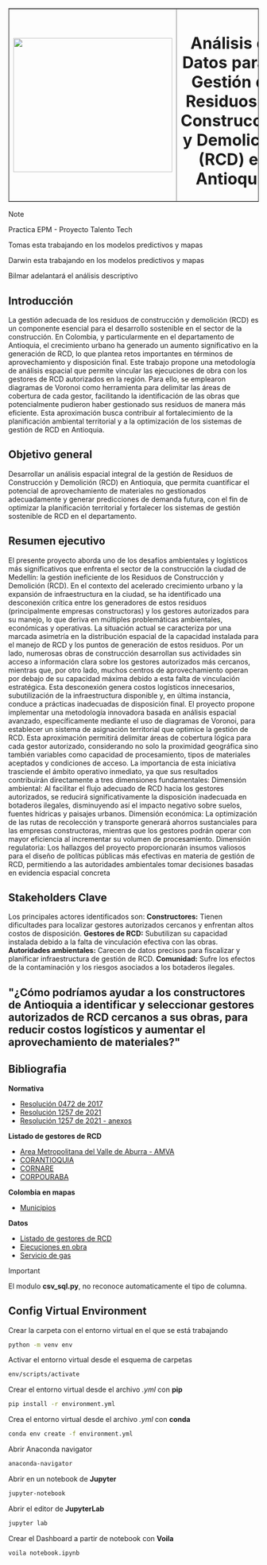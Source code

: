 <table border=1 border-collapse="collapse" width="100%">
  <thead>
    <th>
      <img src="https://static.wikia.nocookie.net/logopedia/images/5/52/EPM2007.png/revision/latest?cb=20210505181105&path-prefix=es" width="320px" height="270px" />
    </th>
    <th>
      <h1>Análisis de Datos para la Gestión de Residuos de Construcción y Demolición (RCD) en Antioquia</h1>
    </th>
  </thead>
</table>

> [!NOTE]
> Practica EPM - Proyecto Talento Tech
> 
> Tomas esta trabajando en los modelos predictivos y mapas
> 
> Darwin esta trabajando en los modelos predictivos y mapas
> 
> Bilmar adelantará el análisis descriptivo

## Introducción

La gestión adecuada de los residuos de construcción y demolición (RCD) es un componente esencial para el desarrollo sostenible en el sector de la construcción. En Colombia, y particularmente en el departamento de Antioquia, el crecimiento urbano ha generado un aumento significativo en la generación de RCD, lo que plantea retos importantes en términos de aprovechamiento y disposición final. Este trabajo propone una metodología de análisis espacial que permite vincular las ejecuciones de obra con los gestores de RCD autorizados en la región. Para ello, se emplearon diagramas de Voronoi como herramienta para delimitar las áreas de cobertura de cada gestor, facilitando la identificación de las obras que potencialmente pudieron haber gestionado sus residuos de manera más eficiente. Esta aproximación busca contribuir al fortalecimiento de la planificación ambiental territorial y a la optimización de los sistemas de gestión de RCD en Antioquia.

## Objetivo general 
Desarrollar un análisis espacial integral de la gestión de Residuos de Construcción y Demolición (RCD) en Antioquia, que permita cuantificar el potencial de aprovechamiento de materiales no gestionados adecuadamente y generar predicciones de demanda futura, con el fin de optimizar la planificación territorial y fortalecer los sistemas de gestión sostenible de RCD en el departamento.

## Resumen ejecutivo
El presente proyecto aborda uno de los desafíos ambientales y logísticos más significativos que enfrenta el sector de la construcción la ciudad de Medellín: la gestión ineficiente de los Residuos de Construcción y Demolición (RCD). En el contexto del acelerado crecimiento urbano y la expansión de infraestructura en la ciudad, se ha identificado una desconexión crítica entre los generadores de estos residuos (principalmente empresas constructoras) y los gestores autorizados para su manejo, lo que deriva en múltiples problemáticas ambientales, económicas y operativas.
La situación actual se caracteriza por una marcada asimetría en la distribución espacial de la capacidad instalada para el manejo de RCD y los puntos de generación de estos residuos. Por un lado, numerosas obras de construcción desarrollan sus actividades sin acceso a información clara sobre los gestores autorizados más cercanos, mientras que, por otro lado, muchos centros de aprovechamiento operan por debajo de su capacidad máxima debido a esta falta de vinculación estratégica. Esta desconexión genera costos logísticos innecesarios, subutilización de la infraestructura disponible y, en última instancia, conduce a prácticas inadecuadas de disposición final.
El proyecto propone implementar una metodología innovadora basada en análisis espacial avanzado, específicamente mediante el uso de diagramas de Voronoi, para establecer un sistema de asignación territorial que optimice la gestión de RCD. Esta aproximación permitirá delimitar áreas de cobertura lógica para cada gestor autorizado, considerando no solo la proximidad geográfica sino también variables como capacidad de procesamiento, tipos de materiales aceptados y condiciones de acceso.
La importancia de esta iniciativa trasciende el ámbito operativo inmediato, ya que sus resultados contribuirán directamente a tres dimensiones fundamentales:
Dimensión ambiental: Al facilitar el flujo adecuado de RCD hacia los gestores autorizados, se reducirá significativamente la disposición inadecuada en botaderos ilegales, disminuyendo así el impacto negativo sobre suelos, fuentes hídricas y paisajes urbanos.
Dimensión económica: La optimización de las rutas de recolección y transporte generará ahorros sustanciales para las empresas constructoras, mientras que los gestores podrán operar con mayor eficiencia al incrementar su volumen de procesamiento.
Dimensión regulatoria: Los hallazgos del proyecto proporcionarán insumos valiosos para el diseño de políticas públicas más efectivas en materia de gestión de RCD, permitiendo a las autoridades ambientales tomar decisiones basadas en evidencia espacial concreta

## Stakeholders Clave
Los principales actores identificados son:
**Constructores:** Tienen dificultades para localizar gestores autorizados cercanos y enfrentan altos costos de disposición.
**Gestores de RCD:** Subutilizan su capacidad instalada debido a la falta de vinculación efectiva con las obras.
**Autoridades ambientales:** Carecen de datos precisos para fiscalizar y planificar infraestructura de gestión de RCD.
**Comunidad:** Sufre los efectos de la contaminación y los riesgos asociados a los botaderos ilegales.

## "¿Cómo podríamos ayudar a los constructores de Antioquia a identificar y seleccionar gestores autorizados de RCD cercanos a sus obras, para reducir costos logísticos y aumentar el aprovechamiento de materiales?"

## Bibliografia

**Normativa**

* [Resolución 0472 de 2017](https://www.minambiente.gov.co/wp-content/uploads/2021/10/resolucion-0472-de-2017.pdf)
* [Resolución 1257 de 2021](https://www.minambiente.gov.co/wp-content/uploads/2021/12/Resolucion-1257-de-2021.pdf)
* [Resolución 1257 de 2021 - anexos](https://www.minambiente.gov.co/wp-content/uploads/2021/12/Resolucion-1257-de-2021-Anexos.pdf)

**Listado de gestores de RCD**

* [Area Metropolitana del Valle de Aburra - AMVA](https://www.metropol.gov.co/ambiental/residuos-solidos/Paginas/RCD.aspx)
* [CORANTIOQUIA](https://www.corantioquia.gov.co/wp-content/uploads/2024/07/LISTADO-DE-GESTORES-DE-RCD-version-3-07-2024.pdf)
* [CORNARE](https://www.cornare.gov.co/residuos/rcd/Gestores_RCD_Agosto_2024.pdf)
* [CORPOURABA]()

**Colombia en mapas**

* [Municipios](https://www.colombiaenmapas.gov.co/)

**Datos**

* [Listado de gestores de RCD](./DATA/GestoresRCD.csv)
* [Ejecuciones en obra](./DATA/Items.csv)
* [Servicio de gas](./DATA/subregiones.csv)

> [!IMPORTANT]
> El modulo **csv_sql.py**, no reconoce automaticamente el tipo de columna.

## Config Virtual Environment

Crear la carpeta con el entorno virtual en el que se está trabajando

```bash
python -m venv env
```

Activar el entorno virtual desde el esquema de carpetas

```bash
env/scripts/activate
```

Crear el entorno virtual desde el archivo *.yml* con **pip**

```bash
pip install -r environment.yml
```

Crea el entorno virtual desde el archivo *.yml* con **conda**

```bash
conda env create -f environment.yml
```

Abrir Anaconda navigator

```bash
anaconda-navigator
```

Abrir en un notebook de **Jupyter**

```bash
jupyter-notebook
```

Abrir el editor de **JupyterLab**

```bash
jupyter lab
```

Crear el Dashboard a partir de notebook con **Voila**

```bash
voila notebook.ipynb
```

